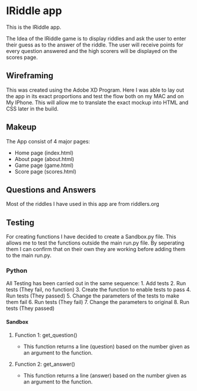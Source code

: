 # IRiddle app
This is the IRiddle app.

The Idea of the IRiddle game is to display riddles and ask the user to enter their guess as to the answer of the riddle.
The user will receive points for every question answered and the high scorers will be displayed on the scores page.

## Wireframing
This was created using the Adobe XD Program.
Here I was able to lay out the app in its exact proportions and
test the flow both on my MAC and on My IPhone.
This will allow me to translate the exact mockup into HTML and CSS later in the build.

## Makeup
The App consist of 4 major pages: 

* Home page (index.html)
* About page (about.html)
* Game page (game.html)
* Score page (scores.html)

## Questions and Answers
Most of the riddles I have used in this app are from riddlers.org

## Testing

For creating functions I have decided to create a Sandbox.py file. This allows 
me to test the functions outside the main run.py file.
By seperating them I can confirm that on their own they are working before adding 
them to the main run.py.

### Python

All Testing has been carried out in the same sequence:
    1. Add tests
    2. Run tests (They fail, no function)
    3. Create the function to enable tests to pass
    4. Run tests (They passed)
    5. Change the parameters of the tests to make them fail
    6. Run tests (They fail)
    7. Change the parameters to original
    8. Run tests (They passed)

#### Sandbox
1. Function 1: get_question()
    * This function returns a line (question) based on the number given as an argument to the function.

2. Function 2: get_answer()
    * This function returns a line (answer) based on the number given as an argument to the function.